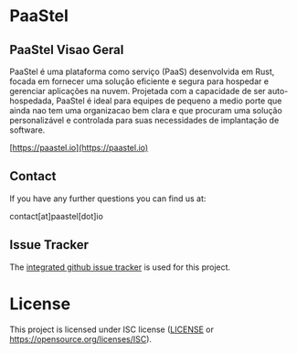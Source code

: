 # PaaStel

## PaaStel Visao Geral

PaaStel é uma plataforma como serviço (PaaS) desenvolvida em Rust, focada em 
fornecer uma solução eficiente e segura para hospedar e gerenciar aplicações na 
nuvem. Projetada com a capacidade de ser auto-hospedada, PaaStel é ideal para 
equipes de pequeno a medio porte que ainda nao tem uma organizacao bem clara e 
que procuram uma solução personalizável e controlada para suas 
necessidades de implantação de software.

[https://paastel.io](https://paastel.io)

## Contact

If you have any further questions you can find us at:

contact\[at\]paastel\[dot\]io

## Issue Tracker

The [integrated github issue tracker](https://github.com/microbio-rs/paastel/issues)
is used for this project.

# License

This project is licensed under ISC license ([LICENSE](LICENSE) or 
https://opensource.org/licenses/ISC).
